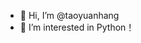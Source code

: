 - 👋 Hi, I’m @taoyuanhang
- 👀 I’m interested in Python！

<!---
taoyuanhang/taoyuanhang is a ✨ special ✨ repository because its `README.md` (this file) appears on your GitHub profile.
You can click the Preview link to take a look at your changes.
--->
